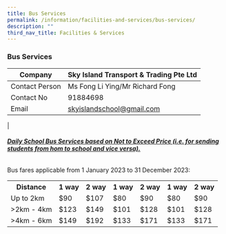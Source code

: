 ```yaml
---
title: Bus Services
permalink: /information/facilities-and-services/bus-services/
description: ""
third_nav_title: Facilities & Services
---
```

### **Bus Services**

| Company | Sky Island Transport &amp; Trading Pte Ltd |
|---|---|
| Contact Person | Ms Fong Li Ying/Mr Richard Fong |
| Contact No | 91884698 |
| Email  | [skyislandschool@gmail.com](mailto:skyislandschool@gmail.com)  |
|

###### **<u>Daily School Bus Services based on Not to Exceed Price (i.e. for sending students from hom to school and vice versa). </u>**

Bus fares applicable from 1 January 2023 to 31 December 2023:

<table> 
		<tbody><tr>
			<th> Distance </th>
			<th> 1 way </th>
			<th> 2 way </th>
			<th> 1 way </th>
			<th> 2 way </th>
			<th> 1 way </th>
			<th> 2 way </th>
	</tr>	
	<tr>
			<td> Up to 2km</td>
			<td> $90 </td>
			<td> $107 </td>
			<td> $80 </td>
			<td> $90 </td>
			<td> $80 </td>
			<td> $90 </td>
	</tr>
	<tr>
			<td> &gt;2km - 4km</td>
			<td> $123 </td>
			<td> $149 </td>
			<td> $101 </td>
			<td> $128 </td>
			<td> $101 </td>
			<td> $128 </td>
	</tr>
				<tr>
			<td> &gt;4km - 6km</td>
			<td> $149 </td>
			<td> $192 </td>
			<td> $133 </td>
			<td> $171 </td>
			<td> $133 </td>
			<td> $171 </td>
	</tr>
</tbody></table>